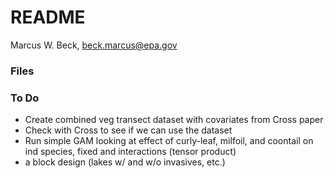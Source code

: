 # README
Marcus W. Beck, beck.marcus@epa.gov  

### Files

### To Do

* Create combined veg transect dataset with covariates from Cross paper
* Check with Cross to see if we can use the dataset
* Run simple GAM looking at effect of curly-leaf, milfoil, and coontail on ind species, fixed and interactions (tensor product)
* a block design (lakes w/ and w/o invasives, etc.)

